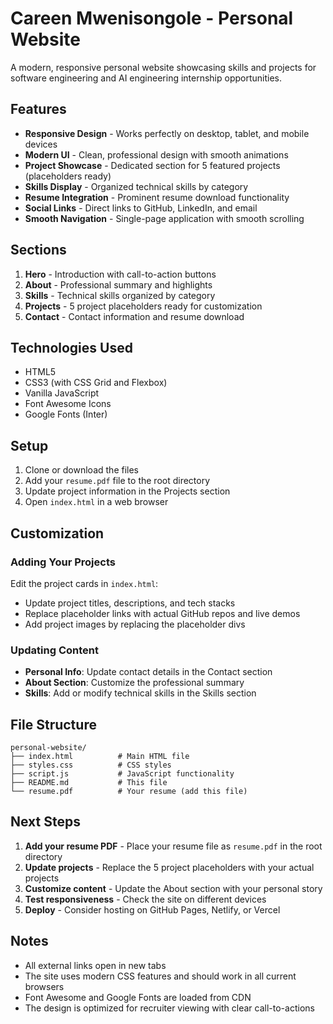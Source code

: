 # Careen Mwenisongole - Personal Website

A modern, responsive personal website showcasing skills and projects for software engineering and AI engineering internship opportunities.

## Features

- **Responsive Design** - Works perfectly on desktop, tablet, and mobile devices
- **Modern UI** - Clean, professional design with smooth animations
- **Project Showcase** - Dedicated section for 5 featured projects (placeholders ready)
- **Skills Display** - Organized technical skills by category
- **Resume Integration** - Prominent resume download functionality
- **Social Links** - Direct links to GitHub, LinkedIn, and email
- **Smooth Navigation** - Single-page application with smooth scrolling

## Sections

1. **Hero** - Introduction with call-to-action buttons
2. **About** - Professional summary and highlights
3. **Skills** - Technical skills organized by category
4. **Projects** - 5 project placeholders ready for customization
5. **Contact** - Contact information and resume download

## Technologies Used

- HTML5
- CSS3 (with CSS Grid and Flexbox)
- Vanilla JavaScript
- Font Awesome Icons
- Google Fonts (Inter)

## Setup

1. Clone or download the files
2. Add your `resume.pdf` file to the root directory
3. Update project information in the Projects section
4. Open `index.html` in a web browser

## Customization

### Adding Your Projects

Edit the project cards in `index.html`:
- Update project titles, descriptions, and tech stacks
- Replace placeholder links with actual GitHub repos and live demos
- Add project images by replacing the placeholder divs

### Updating Content

- **Personal Info**: Update contact details in the Contact section
- **About Section**: Customize the professional summary
- **Skills**: Add or modify technical skills in the Skills section

## File Structure

```
personal-website/
├── index.html          # Main HTML file
├── styles.css          # CSS styles
├── script.js           # JavaScript functionality
├── README.md           # This file
└── resume.pdf          # Your resume (add this file)
```

## Next Steps

1. **Add your resume PDF** - Place your resume file as `resume.pdf` in the root directory
2. **Update projects** - Replace the 5 project placeholders with your actual projects
3. **Customize content** - Update the About section with your personal story
4. **Test responsiveness** - Check the site on different devices
5. **Deploy** - Consider hosting on GitHub Pages, Netlify, or Vercel

## Notes

- All external links open in new tabs
- The site uses modern CSS features and should work in all current browsers
- Font Awesome and Google Fonts are loaded from CDN
- The design is optimized for recruiter viewing with clear call-to-actions
